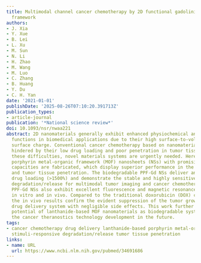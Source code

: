```yaml
---
title: Multimodal channel cancer chemotherapy by 2D functional gadolinium metal-organic
  framework
authors:
- J. Xia
- Y. Xue
- B. Lei
- L. Xu
- M. Sun
- N. Li
- H. Zhao
- M. Wang
- M. Luo
- C. Zhang
- B. Huang
- Y. Du
- C. H. Yan
date: '2021-01-01'
publishDate: '2025-08-26T07:10:20.391713Z'
publication_types:
- article-journal
publication: '*National science review*'
doi: 10.1093/nsr/nwaa221
abstract: 2D nanomaterials generally exhibit enhanced physiochemical and biological
  functions in biomedical applications due to their high surface-to-volume ratio and
  surface charge. Conventional cancer chemotherapy based on nanomaterials has been
  hindered by their low drug loading and poor penetration in tumor tissue. To overcome
  these difficulties, novel materials systems are urgently needed. Hereby, the lanthanide-based
  porphyrin metal-organic framework (MOF) nanosheets (NSs) with promising cancer imaging/chemotherapy
  capacities are fabricated, which display superior performance in the drug loading
  and tumor tissue penetration. The biodegradable PPF-Gd NSs deliver an ultrahigh
  drug loading (>1500%) and demonstrate the stable and highly sensitive stimuli-responsive
  degradation/release for multimodal tumor imaging and cancer chemotherapy. Meanwhile,
  PPF-Gd NSs also exhibit excellent fluorescence and magnetic resonance imaging capability
  in vitro and in vivo. Compared to the traditional doxorubicin (DOX) chemotherapy,
  the in vivo results confirm the evident suppression of the tumor growth by the PPF-Gd/DOX
  drug delivery system with negligible side effects. This work further supports the
  potential of lanthanide-based MOF nanomaterials as biodegradable systems to promote
  the cancer theranostics technology development in the future.
tags:
- cancer chemotherapy drug delivery lanthanide-based porphyrin metal-organic framework
  stimuli-responsive degradation/release tumor tissue penetration
links:
- name: URL
  url: https://www.ncbi.nlm.nih.gov/pubmed/34691686
---
```

